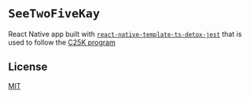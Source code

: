 # `SeeTwoFiveKay`

React Native app built with [`react-native-template-ts-detox-jest`](https://github.com/solkaz/react-native-template-ts-detox-jest) that is used to follow the [C25K program](https://en.wikipedia.org/wiki/C25K)

## License

[MIT](./LICENSE)

